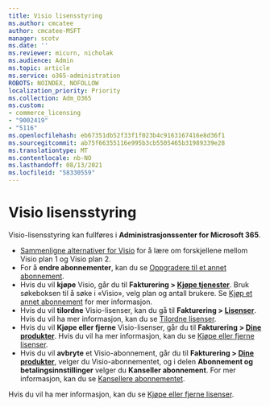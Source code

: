 ```yaml
---
title: Visio lisensstyring
ms.author: cmcatee
author: cmcatee-MSFT
manager: scotv
ms.date: ''
ms.reviewer: micurn, nicholak
ms.audience: Admin
ms.topic: article
ms.service: o365-administration
ROBOTS: NOINDEX, NOFOLLOW
localization_priority: Priority
ms.collection: Adm_O365
ms.custom:
- commerce_licensing
- "9002419"
- "5116"
ms.openlocfilehash: eb67351db52f33f1f023b4c9163167416e8d36f1
ms.sourcegitcommit: ab75f66355116e995b3cb5505465b31989339e28
ms.translationtype: MT
ms.contentlocale: nb-NO
ms.lasthandoff: 08/13/2021
ms.locfileid: "58330559"
---
```

# <a name="visio-license-management"></a>Visio lisensstyring

Visio-lisensstyring kan fullføres i **Administrasjonssenter for Microsoft 365**.

- [Sammenligne alternativer for Visio](https://www.microsoft.com/microsoft-365/visio/microsoft-visio-plans-and-pricing-compare-visio-options?rtc=1) for å lære om forskjellene mellom Visio plan 1 og Visio plan 2.
- For å **endre abonnementer**, kan du se [Oppgradere til et annet abonnement](https://docs.microsoft.com/microsoft-365/commerce/subscriptions/upgrade-to-different-plan).
- Hvis du vil **kjøpe** Visio, går du til **Fakturering > [Kjøpe tjenester](https://go.microsoft.com/fwlink/p/?linkid=868433)**. Bruk søkeboksen til å søke i «Visio», velg plan og antall brukere. Se [Kjøp et annet abonnement](https://docs.microsoft.com/microsoft-365/commerce/try-or-buy-microsoft-365#buy-a-different-subscription) for mer informasjon.
- Hvis du vil **tilordne** Visio-lisenser, kan du gå til **Fakturering > [Lisenser](https://go.microsoft.com/fwlink/p/?linkid=842264)**. Hvis du vil ha mer informasjon, kan du se [Tilordne lisenser](https://docs.microsoft.com/microsoft-365/admin/manage/assign-licenses-to-users).
- Hvis du vil **Kjøpe eller fjerne** Visio-lisenser, går du til **Fakturering > [Dine produkter](https://go.microsoft.com/fwlink/p/?linkid=842054)**. Hvis du vil ha mer informasjon, kan du se [Kjøpe eller fjerne lisenser](https://docs.microsoft.com/microsoft-365/commerce/licenses/buy-licenses#buy-or-remove-licenses-for-your-business-subscription).
- Hvis du vil **avbryte** et Visio-abonnement, går du til **Fakturering > [Dine produkter](https://go.microsoft.com/fwlink/p/?linkid=842054)**, velger du Visio-abonnementet, og i delen **Abonnement og betalingsinnstillinger** velger du **Kanseller abonnement**. For mer informasjon, kan du se [Kansellere abonnementet](https://docs.microsoft.com/microsoft-365/commerce/subscriptions/cancel-your-subscription).

Hvis du vil ha mer informasjon, kan du se [Kjøpe eller fjerne lisenser](https://docs.microsoft.com/microsoft-365/commerce/licenses/buy-licenses).
